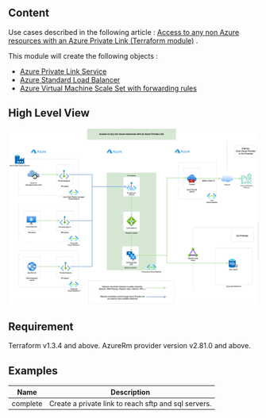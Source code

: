 Content
-----
Use cases described in the following
article : [Access to any non Azure resources with an Azure Private Link (Terraform module)](https://medium.com/@jamesdld23/access-to-any-non-azure-resources-with-an-azure-private-link-b6129992dad9)
.

This module will create the following objects :

- [Azure Private Link Service](https://docs.microsoft.com/en-us/azure/private-link/private-link-service-overview?WT.mc_id=AZ-MVP-5003548)
- [Azure Standard Load Balancer](https://docs.microsoft.com/en-us/azure/private-link/create-private-link-service-portal?WT.mc_id=AZ-MVP-5003548#create-an-internal-load-balancer)
- [Azure Virtual Machine Scale Set with forwarding rules](https://docs.microsoft.com/en-us/azure/data-factory/tutorial-managed-virtual-network-on-premise-sql-server?WT.mc_id=AZ-MVP-5003548#creating-forwarding-rule-to-endpoint)

High Level View
-----
![alt text](image/hlv.png)

Requirement
-----
Terraform v1.3.4 and above.
AzureRm provider version v2.81.0 and above.


Examples
-----

| Name | Description |
|------|-------------|
| complete | Create a private link to reach sftp and sql servers. |

